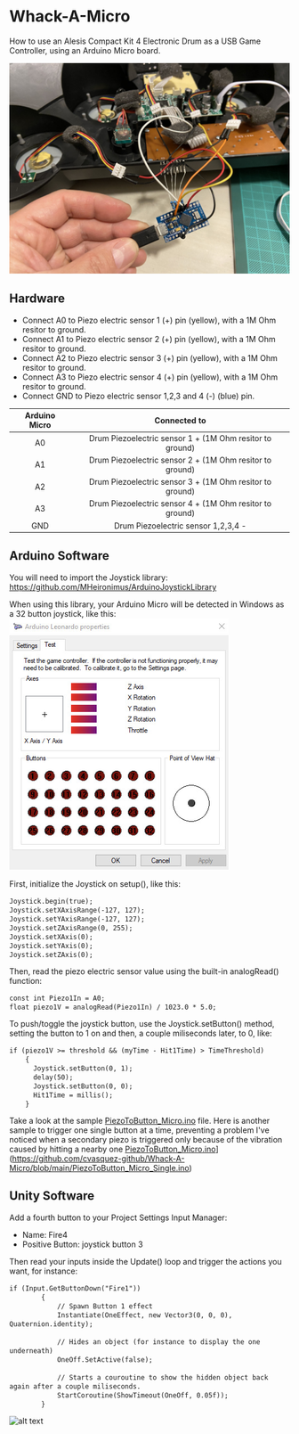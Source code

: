 # Whack-A-Micro
How to use an Alesis Compact Kit 4 Electronic Drum as a USB Game Controller, using an Arduino Micro board.

![alt text](https://raw.githubusercontent.com/cvasquez-github/Whack-A-Micro/main/IMG-3058.JPG)

## Hardware
- Connect A0 to Piezo electric sensor 1 (+) pin (yellow), with a 1M Ohm resitor to ground.
- Connect A1 to Piezo electric sensor 2 (+) pin (yellow), with a 1M Ohm resitor to ground.
- Connect A2 to Piezo electric sensor 3 (+) pin (yellow), with a 1M Ohm resitor to ground.
- Connect A3 to Piezo electric sensor 4 (+) pin (yellow), with a 1M Ohm resitor to ground.
- Connect GND to Piezo electric sensor 1,2,3 and 4 (-) (blue) pin.

| Arduino Micro   | Connected to                                              |
| :-------------: | :-------------:                                           |
| A0              | Drum Piezoelectric sensor 1 + (1M Ohm resitor to ground) |
| A1              | Drum Piezoelectric sensor 2 + (1M Ohm resitor to ground) |
| A2              | Drum Piezoelectric sensor 3 + (1M Ohm resitor to ground) |
| A3              | Drum Piezoelectric sensor 4 + (1M Ohm resitor to ground) |
| GND             | Drum Piezoelectric sensor 1,2,3,4 -                      |

## Arduino Software
You will need to import the Joystick library: https://github.com/MHeironimus/ArduinoJoystickLibrary

When using this library, your Arduino Micro will be detected in Windows as a 32 button joystick, like this:
![alt text](https://raw.githubusercontent.com/cvasquez-github/Whack-A-Micro/main/Micro-Joystick.JPG)

First, initialize the Joystick on setup(), like this:
```
Joystick.begin(true);
Joystick.setXAxisRange(-127, 127);
Joystick.setYAxisRange(-127, 127);
Joystick.setZAxisRange(0, 255);
Joystick.setXAxis(0);
Joystick.setYAxis(0);
Joystick.setZAxis(0);
```

Then, read the piezo electric sensor value using the built-in analogRead() function:
```
const int Piezo1In = A0;
float piezo1V = analogRead(Piezo1In) / 1023.0 * 5.0;
```

To push/toggle the joystick button, use the Joystick.setButton() method, setting the button to 1 on and then, a couple miliseconds later, to 0, like: 
```
if (piezo1V >= threshold && (myTime - Hit1Time) > TimeThreshold) 
    {
      Joystick.setButton(0, 1);
      delay(50);
      Joystick.setButton(0, 0);
      Hit1Time = millis();
    }
```
Take a look at the sample [PiezoToButton_Micro.ino](https://github.com/cvasquez-github/Whack-A-Micro/blob/main/PiezoToButton_Micro.ino) file.
Here is another sample to trigger one single button at a time, preventing a problem I've noticed when a secondary piezo is triggered only because of the vibration caused by hitting a nearby one [PiezoToButton_Micro.ino](https://github.com/cvasquez-github/Whack-A-Micro/blob/main/PiezoToButton_Micro.ino)](https://github.com/cvasquez-github/Whack-A-Micro/blob/main/PiezoToButton_Micro_Single.ino)

## Unity Software
Add a fourth button to your Project Settings Input Manager:
- Name: Fire4
- Positive Button: joystick button 3

Then read your inputs inside the Update() loop and trigger the actions you want, for instance:
```
if (Input.GetButtonDown("Fire1"))
        {
            // Spawn Button 1 effect
            Instantiate(OneEffect, new Vector3(0, 0, 0), Quaternion.identity);

            // Hides an object (for instance to display the one underneath)
            OneOff.SetActive(false);

            // Starts a couroutine to show the hidden object back again after a couple miliseconds.
            StartCoroutine(ShowTimeout(OneOff, 0.05f));
        }
```

![alt text](https://github.com/cvasquez-github/Whack-A-Micro/blob/main/unity_test.gif?raw=true)
